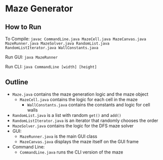 # Maze Generator

## How to Run

To Compile:
`javac CommandLine.java MazeCell.java MazeCanvas.java MazeRunner.java MazeSolver.java RandomList.java RandomListIterator.java WallConstants.java`

Run GUI:
`java MazeRunner`

Run CLI:
`java CommandLine [width] [height]`

## Outline
 * `Maze.java` contains the maze generation logic and the maze object
   * `MazeCell.java` contains the logic for each cell in the maze
     * `WallConstants.java` contains the constants and logic for cell walls
 * `RandomList.java` is a list with random `get()` and `add()`
 * `RandomListIterator.java` is an iterator that randomly chooses the order
 * `MazeSolver.java` contains the logic for the DFS maze solver
 * GUI:
   * `MazeRunner.java` is the main GUI class
   * `MazeCanvas.java` displays the maze itself on the GUI frame
 * Command Line:
   * `CommandLine.java` runs the CLI version of the maze
